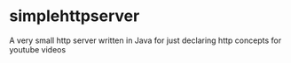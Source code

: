 # simplehttpserver
A very small http server written in Java for just declaring http concepts for youtube videos
